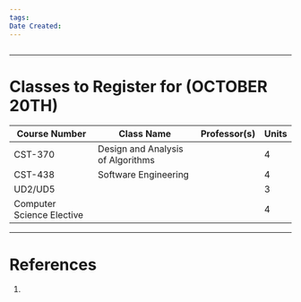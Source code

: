 ```yaml
---
tags: 
Date Created:
---
```

```table-of-contents
```
---
# Classes to Register for (OCTOBER 20TH)

| **Course Number**         | **Class Name**                    | **Professor(s)** | **Units** |
| ------------------------- | --------------------------------- | ---------------- | --------- |
| CST-370                   | Design and Analysis of Algorithms |                  | 4         |
| CST-438                   | Software Engineering              |                  | 4         |
| UD2/UD5                   |                                   |                  | 3         |
| Computer Science Elective |                                   |                  | 4         |

---
# References
1. 